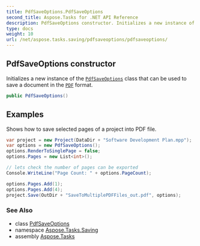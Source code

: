 ```yaml
---
title: PdfSaveOptions.PdfSaveOptions
second_title: Aspose.Tasks for .NET API Reference
description: PdfSaveOptions constructor. Initializes a new instance of the PdfSaveOptions class that can be used to save a document in the PDF format
type: docs
weight: 10
url: /net/aspose.tasks.saving/pdfsaveoptions/pdfsaveoptions/
---
```

## PdfSaveOptions constructor

Initializes a new instance of the [`PdfSaveOptions`](../) class that can be used to save a document in the [`PDF`](../../savefileformat/) format.

```csharp
public PdfSaveOptions()
```

## Examples

Shows how to save selected pages of a project into PDF file.

```csharp
var project = new Project(DataDir + "Software Development Plan.mpp");
var options = new PdfSaveOptions();
options.RenderToSinglePage = false;
options.Pages = new List<int>();

// lets check the number of pages can be exported
Console.WriteLine("Page Count: " + options.PageCount);

options.Pages.Add(1);
options.Pages.Add(4);
project.Save(OutDir + "SaveToMultiplePDFFiles_out.pdf", options);
```

### See Also

* class [PdfSaveOptions](../)
* namespace [Aspose.Tasks.Saving](../../pdfsaveoptions/)
* assembly [Aspose.Tasks](../../../)


